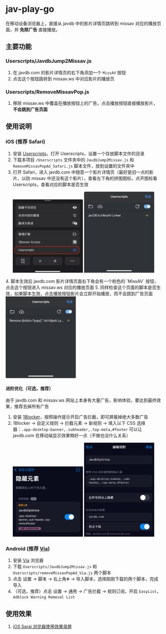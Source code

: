 # jav-play-go

在移动设备浏览器上，直接从 javdb 中的影片详情页跳转到 missav 对应的播放页面，并 **免除广告** 直接播放。

## 主要功能

### Userscripts/JavdbJump2Missav.js
1. 在 javdb.com 的影片详情页的右下角添加一个 `MissAV` 按钮
2. 点击这个按钮跳转到 missav.ws 中对应影片的播放页

### Userscripts/RemoveMissavPop.js
1. 移除 missav.ws 中覆盖在播放按钮上的广告，点击播放按钮直接播放影片，**不会跳到广告页面**

## 使用说明

### iOS (推荐 Safari)

1. 安装 [Userscripts](https://itunes.apple.com/us/app/userscripts/id1463298887)，打开 Userscripts，设置一个存放脚本文件的目录
2. 下载本项目 `/Userscripts` 文件夹中的 `JavdbJump2Missav.js` 和 `RemoveMissavPopAd_Safari.js` 脚本文件，放到设置的文件夹中
3. 打开 Safari，进入 javdb.com 中随意一个影片详情页（最好是旧一点的影片，以防 missav 中还没有这个影片），查看左下角的拼图图标，点开图标看 Userscripts，查看对应的脚本是否生效
<p align="center">
  <img src="assets/IMG_9336.PNG" width="45%" />
  <img src="assets/IMG_9337.png" width="45%" />
</p>
4. 脚本生效后 javdb.com 影片详情页面右下角会有一个粉色的 `MissAV` 按钮，点击这个按钮进入 missav.ws 对应的播放页面
5. 同样检查这个页面的脚本是否生效，如果脚本生效，点击播放按钮影片会立即开始播放，而不会跳到广告页面
<img src="assets/IMG_9339.jpeg" width="45%" />

#### 进阶优化（可选，推荐）

由于 javdb.com 和 missav.ws 网站上本身有大量广告，影响体验，要达到最终效果，推荐去掉所有广告

1. 安装 [1Blocker](https://1blocker.com/)，按照操作提示开启广告拦截，即可屏蔽掉绝大多数广告
2. 1Blocker -> 自定义规则 -> 拦截元素 -> 新规则 -> 填入以下 CSS 选择器：`.app-desktop-banner,.subheader,.top-meta,#footer` 可以让 javdb.com 在移动端显示效果稍好一点（不做也没什么关系）
<p align="center">
  <img src="assets/IMG_9341.jpeg" width="45%" />
  <img src="assets/IMG_9335.PNG" width="45%" />
</p>

### Android (推荐 [Via](https://github.com/tuyafeng/Via))

1. 安装 [Via](https://github.com/tuyafeng/Via) 浏览器
2. 下载 `Userscripts/JavdbJump2Missav.js` 和 `Userscripts/removeMissavPopAd_Via.js` 两个脚本
3. 点击 设置 -> 脚本 -> 右上角➕ -> 导入脚本，选择刚刚下载的两个脚本，完成导入
4. （可选，推荐）点击 设置 -> 通用 -> 广告拦截 -> 规则订阅，开启 `EasyList`，`Adblock Warning Removal List`

## 使用效果

1. [iOS Sarai 浏览器使用效果录屏](assets/ScreenRecording_06-08-2025_22-40-06_compressed.mp4)
